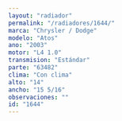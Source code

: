 ```yaml
---
layout: "radiador"
permalink: "/radiadores/1644/"
marca: "Chrysler / Dodge"
modelo: "Atos"
ano: "2003"
motor: "L4 1.0"
transmision: "Estándar"
parte: "63482"
clima: "Con clima"
alto: "14"
ancho: "15 5/16"
observaciones: ""
id: "1644"
---
```


